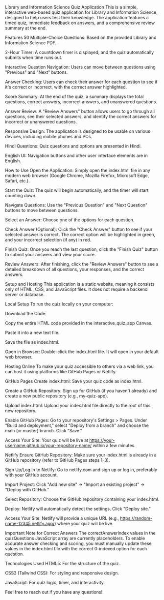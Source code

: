 Library and Information Science Quiz Application
This is a simple, interactive web-based quiz application for Library and Information Science, designed to help users test their knowledge. The application features a timed quiz, immediate feedback on answers, and a comprehensive review summary at the end.

Features
50 Multiple-Choice Questions: Based on the provided Library and Information Science PDF.

2-Hour Timer: A countdown timer is displayed, and the quiz automatically submits when time runs out.

Interactive Question Navigation: Users can move between questions using "Previous" and "Next" buttons.

Answer Checking: Users can check their answer for each question to see if it's correct or incorrect, with the correct answer highlighted.

Score Summary: At the end of the quiz, a summary displays the total questions, correct answers, incorrect answers, and unanswered questions.

Answer Review: A "Review Answers" button allows users to go through all questions, see their selected answers, and identify the correct answers for incorrect or unanswered questions.

Responsive Design: The application is designed to be usable on various devices, including mobile phones and PCs.

Hindi Questions: Quiz questions and options are presented in Hindi.

English UI: Navigation buttons and other user interface elements are in English.

How to Use
Open the Application: Simply open the index.html file in any modern web browser (Google Chrome, Mozilla Firefox, Microsoft Edge, Safari, etc.).

Start the Quiz: The quiz will begin automatically, and the timer will start counting down.

Navigate Questions: Use the "Previous Question" and "Next Question" buttons to move between questions.

Select an Answer: Choose one of the options for each question.

Check Answer (Optional): Click the "Check Answer" button to see if your selected answer is correct. The correct option will be highlighted in green, and your incorrect selection (if any) in red.

Finish Quiz: Once you reach the last question, click the "Finish Quiz" button to submit your answers and view your score.

Review Answers: After finishing, click the "Review Answers" button to see a detailed breakdown of all questions, your responses, and the correct answers.

Setup and Hosting
This application is a static website, meaning it consists only of HTML, CSS, and JavaScript files. It does not require a backend server or database.

Local Setup
To run the quiz locally on your computer:

Download the Code:

Copy the entire HTML code provided in the interactive_quiz_app Canvas.

Paste it into a new text file.

Save the file as index.html.

Open in Browser: Double-click the index.html file. It will open in your default web browser.

Hosting Online
To make your quiz accessible to others via a web link, you can host it using platforms like GitHub Pages or Netlify.

GitHub Pages
Create index.html: Save your quiz code as index.html.

Create a GitHub Repository: Sign up for GitHub (if you haven't already) and create a new public repository (e.g., my-quiz-app).

Upload index.html: Upload your index.html file directly to the root of this new repository.

Enable GitHub Pages: Go to your repository's Settings > Pages. Under "Build and deployment," select "Deploy from a branch" and choose the main (or master) branch. Click "Save."

Access Your Site: Your quiz will be live at https://your-username.github.io/your-repository-name/ within a few minutes.

Netlify
Ensure GitHub Repository: Make sure your index.html is already in a GitHub repository (refer to GitHub Pages steps 1-3).

Sign Up/Log In to Netlify: Go to netlify.com and sign up or log in, preferably with your GitHub account.

Import Project: Click "Add new site" -> "Import an existing project" -> "Deploy with GitHub."

Select Repository: Choose the GitHub repository containing your index.html.

Deploy: Netlify will automatically detect the settings. Click "Deploy site."

Access Your Site: Netlify will provide a unique URL (e.g., https://random-name-12345.netlify.app/) where your quiz will be live.

Important Note for Correct Answers
The correctAnswerIndex values in the quizQuestions JavaScript array are currently placeholders. To enable accurate answer checking and scoring, you must manually update these values in the index.html file with the correct 0-indexed option for each question.

Technologies Used
HTML5: For the structure of the quiz.

CSS3 (Tailwind CSS): For styling and responsive design.

JavaScript: For quiz logic, timer, and interactivity.

Feel free to reach out if you have any questions!
